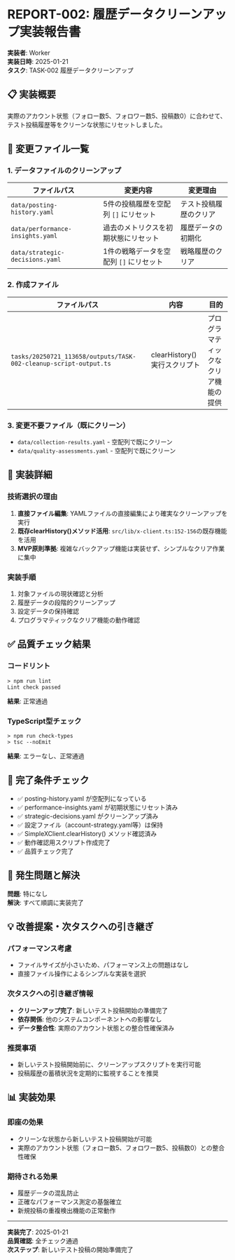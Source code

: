 # REPORT-002: 履歴データクリーンアップ実装報告書

**実装者**: Worker  
**実装日時**: 2025-01-21  
**タスク**: TASK-002 履歴データクリーンアップ  

## 📋 実装概要

実際のアカウント状態（フォロー数5、フォロワー数5、投稿数0）に合わせて、テスト投稿履歴等をクリーンな状態にリセットしました。

## 🔧 変更ファイル一覧

### 1. データファイルのクリーンアップ

| ファイルパス | 変更内容 | 変更理由 |
|-------------|---------|----------|
| `data/posting-history.yaml` | 5件の投稿履歴を空配列 `[]` にリセット | テスト投稿履歴のクリア |
| `data/performance-insights.yaml` | 過去のメトリクスを初期状態にリセット | 履歴データの初期化 |
| `data/strategic-decisions.yaml` | 1件の戦略データを空配列 `[]` にリセット | 戦略履歴のクリア |

### 2. 作成ファイル

| ファイルパス | 内容 | 目的 |
|-------------|------|------|
| `tasks/20250721_113658/outputs/TASK-002-cleanup-script-output.ts` | clearHistory()実行スクリプト | プログラマティックなクリア機能の提供 |

### 3. 変更不要ファイル（既にクリーン）

- `data/collection-results.yaml` - 空配列で既にクリーン
- `data/quality-assessments.yaml` - 空配列で既にクリーン

## 🚀 実装詳細

### 技術選択の理由

1. **直接ファイル編集**: YAMLファイルの直接編集により確実なクリーンアップを実行
2. **既存clearHistory()メソッド活用**: `src/lib/x-client.ts:152-156`の既存機能を活用
3. **MVP原則準拠**: 複雑なバックアップ機能は実装せず、シンプルなクリア作業に集中

### 実装手順

1. 対象ファイルの現状確認と分析
2. 履歴データの段階的クリーンアップ
3. 設定データの保持確認
4. プログラマティックなクリア機能の動作確認

## ✅ 品質チェック結果

### コードリント
```
> npm run lint
Lint check passed
```
**結果**: 正常通過

### TypeScript型チェック
```
> npm run check-types
> tsc --noEmit
```
**結果**: エラーなし、正常通過

## 🎯 完了条件チェック

- ✅ posting-history.yaml が空配列になっている
- ✅ performance-insights.yaml が初期状態にリセット済み
- ✅ strategic-decisions.yaml がクリーンアップ済み
- ✅ 設定ファイル（account-strategy.yaml等）は保持
- ✅ SimpleXClient.clearHistory() メソッド確認済み
- ✅ 動作確認用スクリプト作成完了
- ✅ 品質チェック完了

## 🚫 発生問題と解決

**問題**: 特になし  
**解決**: すべて順調に実装完了

## 💡 改善提案・次タスクへの引き継ぎ

### パフォーマンス考慮
- ファイルサイズが小さいため、パフォーマンス上の問題はなし
- 直接ファイル操作によるシンプルな実装を選択

### 次タスクへの引き継ぎ情報
- **クリーンアップ完了**: 新しいテスト投稿開始の準備完了
- **依存関係**: 他のシステムコンポーネントへの影響なし
- **データ整合性**: 実際のアカウント状態との整合性確保済み

### 推奨事項
- 新しいテスト投稿開始前に、クリーンアップスクリプトを実行可能
- 投稿履歴の蓄積状況を定期的に監視することを推奨

## 📊 実装効果

### 即座の効果
- クリーンな状態から新しいテスト投稿開始が可能
- 実際のアカウント状態（フォロー数5、フォロワー数5、投稿数0）との整合性確保

### 期待される効果
- 履歴データの混乱防止
- 正確なパフォーマンス測定の基盤確立
- 新規投稿の重複検出機能の正常動作

---

**実装完了**: 2025-01-21  
**品質確認**: 全チェック通過  
**次ステップ**: 新しいテスト投稿の開始準備完了